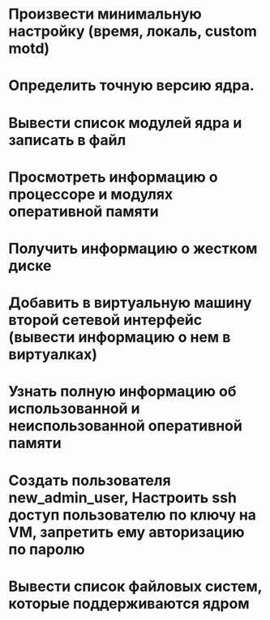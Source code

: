 # Произвести минимальную настройку (время, локаль, custom motd)
# Определить точную версию ядра.
# Вывести список модулей ядра и записать в файл
# Просмотреть информацию о процессоре и модулях оперативной памяти
# Получить информацию о жестком диске
# Добавить в виртуальную машину второй сетевой интерфейс (вывести информацию о нем в виртуалках)
# Узнать полную информацию об использованной и неиспользованной оперативной памяти
# Создать пользователя new_admin_user, Настроить ssh доступ пользователю по ключу на VM, запретить ему авторизацию по паролю
# Вывести список файловых систем, которые поддерживаются ядром
